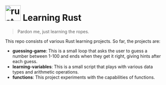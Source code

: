 # <img alt="rust-logo" src="https://www.rust-lang.org/static/images/rust-logo-blk.svg" height="50"> Learning Rust

> Pardon me, just learning the ropes.

This repo consists of various Rust learning projects. So far, the projects are:
- **guessing-game**: This is a small loop that asks the user to guess a number between 1-100 and ends when they get it right, giving hints after each guess.
- **learning-variables**: This is a small script that plays with various data types and arithmetic operations.
- **functions**: This project experiments with the capabilities of functions.